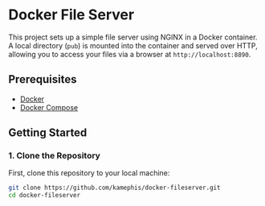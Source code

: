 # Docker File Server

This project sets up a simple file server using NGINX in a Docker container. A local directory (`pub`) is mounted into the container and served over HTTP, allowing you to access your files via a browser at `http://localhost:8890`.

## Prerequisites

- [Docker](https://www.docker.com/get-started)
- [Docker Compose](https://docs.docker.com/compose/install/)

## Getting Started

### 1. Clone the Repository

First, clone this repository to your local machine:

```bash
git clone https://github.com/kamephis/docker-fileserver.git
cd docker-fileserver
